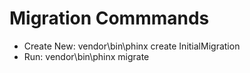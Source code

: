 # Migration Commmands

* Create New: vendor\bin\phinx create InitialMigration
* Run: vendor\bin\phinx migrate
